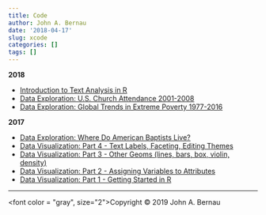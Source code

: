 ```yaml
---
title: Code
author: John A. Bernau
date: '2018-04-17'
slug: xcode
categories: []
tags: []
---
```


**2018**  

* [Introduction to Text Analysis in R](/code/text_analysis/)
* [Data Exploration: U.S. Church Attendance 2001-2008](/code/church_attendance/)
* [Data Exploration: Global Trends in Extreme Poverty 1977-2016](/code/wb_poverty/)  

**2017** 

* [Data Exploration: Where Do American Baptists Live?](/code/baylor/)  
* [Data Visualization: Part 4 - Text Labels, Faceting, Editing Themes](/code/dataviz4/)  
* [Data Visualization: Part 3 - Other Geoms (lines, bars, box, violin, density)](/code/dataviz3/)  
* [Data Visualization: Part 2 - Assigning Variables to Attributes](/code/dataviz2/)  
* [Data Visualization: Part 1 - Getting Started in R](/code/dataviz1/)

___

<font color = "gray", size="2">Copyright &copy; 2019 John A. Bernau</font>